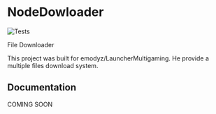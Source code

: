 # NodeDowloader
![Tests](https://github.com/emodyz/NodeDownloader/workflows/Tests/badge.svg)

File Downloader


This project was built for emodyz/LauncherMultigaming.
He provide a multiple files download system.


## Documentation

COMING SOON
